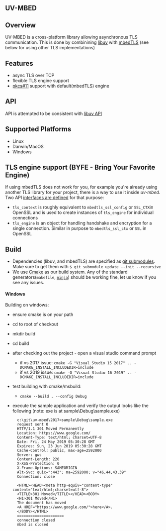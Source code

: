 UV-MBED
----

## Overview
UV-MBED is a cross-platform library allowing asynchronous TLS communication. 
This is done by combinining [libuv](https://github.com/libuv/libuv) with [mbedTLS](https://github.com/ARMmbed/mbedtls.git)
(see below for using other TLS implementations)

## Features
* async TLS over TCP
* flexible TLS engine support
* [pkcs#11](https://en.wikipedia.org/wiki/PKCS_11) support with default(mbedTLS) engine

## API
API is attempted to be consistent with [libuv API](http://docs.libuv.org/en/v1.x/api.html)

## Supported Platforms
* Linux
* Darwin/MacOS
* Windows

## TLS engine support (BYFE - Bring Your Favorite Engine)
If using mbedTLS does not work for you,
for example you're already using another TLS library for your project, there is a way to use it inside _uv-mbed_.
Two API [interfaces are defined](include/uv_mbed/tls_engine.h) for that purpose:

- `tls_context` is roughly equivalent to `mbedtls_ssl_config` or `SSL_CTX`in OpenSSL and is used to create instances
of `tls_engine` for individual connections
- `tls_engine` is an object for handling handshake and encryption for a single connection.
Similar in purpose to `mbedtls_ssl_ctx` or `SSL` in OpenSSL

## Build
* Dependencies (libuv, and mbedTLS) are specified as [git submodules](https://git-scm.com/book/en/v2/Git-Tools-Submodules).
Make sure to get them with `$ git submodule update --init --recursive`
* We use [Cmake](https://cmake.org) as our build system.
Any of the standard generators(`makefile`, [`ninja`](https://ninja-build.org/))
should be working fine, let us know if you see any issues.

#### Windows
Building on windows:
* ensure cmake is on your path
* cd to root of checkout
* mkdir build
* cd build
* after checking out the project - open a visual studio command prompt
    * if vs 2017 issue: `cmake -G "Visual Studio 15 2017" .. -DCMAKE_INSTALL_INCLUDEDIR=include`
    * if vs 2019 issue: `cmake -G "Visual Studio 16 2019" .. -DCMAKE_INSTALL_INCLUDEDIR=include`
* test building with cmake/msbuild:
    * `cmake --build . --config Debug`
* execute the sample application and verify the output looks like the following (note: exe is at sample\Debug\sample.exe)

        c:\git\uv-mbed\2017>sample\Debug\sample.exe
        request sent 0
        HTTP/1.1 301 Moved Permanently
        Location: https://www.google.com/
        Content-Type: text/html; charset=UTF-8
        Date: Fri, 24 May 2019 05:30:28 GMT
        Expires: Sun, 23 Jun 2019 05:30:28 GMT
        Cache-Control: public, max-age=2592000
        Server: gws
        Content-Length: 220
        X-XSS-Protection: 0
        X-Frame-Options: SAMEORIGIN
        Alt-Svc: quic=":443"; ma=2592000; v="46,44,43,39"
        Connection: close

        <HTML><HEAD><meta http-equiv="content-type" content="text/html;charset=utf-8">
        <TITLE>301 Moved</TITLE></HEAD><BODY>
        <H1>301 Moved</H1>
        The document has moved
        <A HREF="https://www.google.com/">here</A>.
        </BODY></HTML>
        =====================
        connection closed
        mbed is closed



